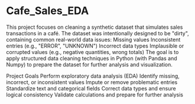 # Cafe_Sales_EDA
This project focuses on cleaning a synthetic dataset that simulates sales transactions in a café. The dataset was intentionally designed to be "dirty", containing common real-world data issues:
Missing values
Inconsistent entries (e.g., "ERROR", "UNKNOWN")
Incorrect data types
Implausible or corrupted values (e.g., negative quantities, wrong totals)
The goal is to apply structured data cleaning techniques in Python (with Pandas and Numpy) to prepare the dataset for further analysis and visualization.

Project Goals
Perform exploratory data analysis (EDA)
Identify missing, incorrect, or inconsistent values
Impute or remove problematic entries
Standardize text and categorical fields
Correct data types and ensure logical consistency
Validate calculations and prepare for further analysis
